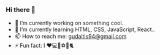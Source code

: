 ### Hi there 👋

- 🔭 I’m currently working on something cool.
- 🌱 I’m currently learning HTML, CSS, JavaScript, React..
- 📫 How to reach me: gudaitis94@gmail.com
- ⚡ Fun fact: I ❤️💻🎸⚽🏃🐈

